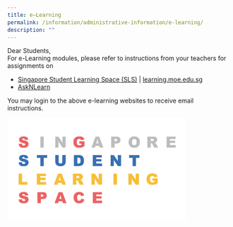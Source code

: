 ```yaml
---
title: e–Learning
permalink: /information/administrative-information/e-learning/
description: ""
---
```

<p>Dear Students,<br>For e-Learning modules, please refer to instructions from your teachers for assignments on</p>
<ul>
<li><a rel="noopener" href="https://vle.learning.moe.edu.sg/login">Singapore Student Learning Space (SLS)</a>&nbsp;|&nbsp;<a rel="noopener" href="http://learning.moe.edu.sg/">learning.moe.edu.sg</a></li>
<li><a rel="noopener" href="https://lms.asknlearn.com/juying_ss/Login.aspx">AskNLearn</a></li>
</ul>
<p>You may login to the above e-learning websites to receive email instructions.</p>
<img src="/images/SLS.png" style="width:80%">